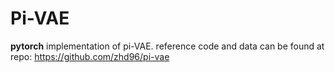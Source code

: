 # Pi-VAE
**pytorch** implementation of pi-VAE.
reference code and data can be found at repo: 
https://github.com/zhd96/pi-vae


